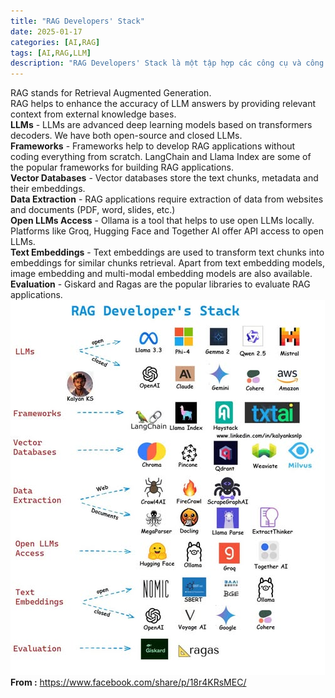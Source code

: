 ```yaml
---
title: "RAG Developers' Stack"
date: 2025-01-17
categories: [AI,RAG]
tags: [AI,RAG,LLM]
description: "RAG Developers' Stack là một tập hợp các công cụ và công nghệ được thiết kế để hỗ trợ các nhà phát triển trong việc xây dựng và triển khai các hệ thống tìm kiếm và truy xuất thông tin hiệu quả. Trong đó, RAG (Retrieval-Augmented Generation) là một phương pháp kết hợp giữa việc tìm kiếm dữ liệu từ các nguồn thông tin bên ngoài với khả năng tạo ngôn ngữ tự nhiên từ các mô hình AI hiện đại như GPT!."
---
```

RAG stands for Retrieval Augmented Generation.<br/>
RAG helps to enhance the accuracy of LLM answers by providing relevant context from external knowledge bases.<br/>
<b>LLMs</b> - LLMs are advanced deep learning models based on transformers decoders. We have both open-source and closed LLMs.<br/>
<b>Frameworks</b> - Frameworks help to develop RAG applications without coding everything from scratch. LangChain and Llama Index are some of the popular frameworks for building RAG applications. <br/>
<b>Vector Databases</b> - Vector databases store the text chunks, metadata and their embeddings. <br/>
<b>Data Extraction</b> - RAG applications require extraction of data from websites and documents (PDF, word, slides, etc.) <br/>
<b>Open LLMs Access</b> - Ollama is a tool that helps to use open LLMs locally. Platforms like Groq, Hugging Face and Together AI offer API access to open LLMs.<br/>
<b>Text Embeddings</b> - Text embeddings are used to transform text chunks into embeddings for similar chunks retrieval. Apart from text embedding models, image embedding and multi-modal embedding models are also available.<br/>
<b>Evaluation</b> - Giskard and Ragas are the popular libraries to evaluate RAG applications.<br/>
<img src="RAG stack developer.jpg" />
<br/>
<b>From :</b> https://www.facebook.com/share/p/18r4KRsMEC/ 
